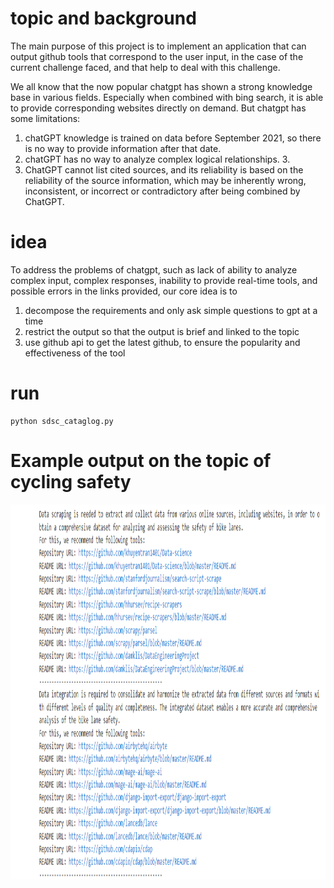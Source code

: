 # topic and background
The main purpose of this project is to implement an application that can output github tools that correspond to the user input, in the case of the current challenge faced, and that help to deal with this challenge.

We all know that the now popular chatgpt has shown a strong knowledge base in various fields. Especially when combined with bing search, it is able to provide corresponding websites directly on demand. But chatgpt has some limitations:
1. chatGPT knowledge is trained on data before September 2021, so there is no way to provide information after that date.
2. chatGPT has no way to analyze complex logical relationships. 3.
3. ChatGPT cannot list cited sources, and its reliability is based on the reliability of the source information, which may be inherently wrong, inconsistent, or incorrect or contradictory after being combined by ChatGPT.

# idea
To address the problems of chatgpt, such as lack of ability to analyze complex input, complex responses, inability to provide real-time tools, and possible errors in the links provided, our core idea is to
1. decompose the requirements and only ask simple questions to gpt at a time
2. restrict the output so that the output is brief and linked to the topic
3. use github api to get the latest github, to ensure the popularity and effectiveness of the tool

# run
```
python sdsc_cataglog.py
```

# Example output on the topic of cycling  safety
<img src="sdsc-cataglog/images/output_example.png" alt="output example" width="800" height="600">
